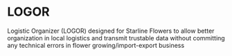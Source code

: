 # LOGOR
Logistic Organizer (LOGOR) designed for Starline Flowers to allow better organization in local logistics and transmit trustable data without committing any technical errors in flower growing/import-export business

